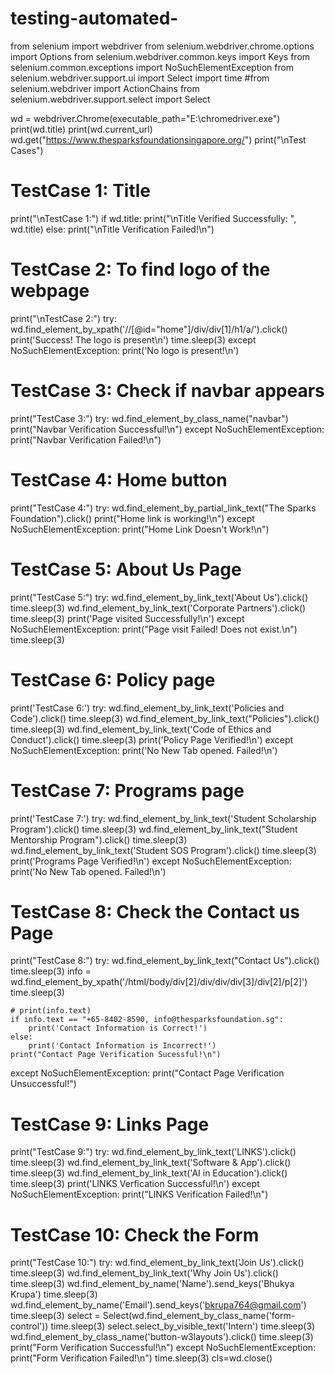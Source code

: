 # testing-automated-
from selenium import webdriver
from selenium.webdriver.chrome.options import Options
from selenium.webdriver.common.keys import Keys
from selenium.common.exceptions import NoSuchElementException
from selenium.webdriver.support.ui import Select
import time
#from selenium.webdriver import ActionChains
from selenium.webdriver.support.select import Select

wd = webdriver.Chrome(executable_path="E:\chromedriver.exe")
print(wd.title)
print(wd.current_url)
wd.get("https://www.thesparksfoundationsingapore.org/")
print("\nTest Cases")

# TestCase 1: Title
print("\nTestCase 1:")
if wd.title:
    print("\nTitle Verified Successfully: ", wd.title)
else:
    print("\nTitle Verification Failed!\n")

# TestCase 2: To find logo of the webpage
print("\nTestCase 2:")
try:
    wd.find_element_by_xpath('//[@id="home"]/div/div[1]/h1/a/').click()
    print('Success! The logo is present\n')
    time.sleep(3)
except NoSuchElementException:
    print('No logo is present!\n')

# TestCase 3: Check if navbar appears
print("TestCase 3:")
try:
    wd.find_element_by_class_name("navbar")
    print("Navbar Verification Successful!\n")
except NoSuchElementException:
    print("Navbar Verification Failed!\n")

# TestCase 4: Home button
print("TestCase 4:")
try:
    wd.find_element_by_partial_link_text("The Sparks Foundation").click()
    print("Home link is working!\n")
except NoSuchElementException:
    print("Home Link Doesn't Work!\n")

# TestCase 5: About Us Page
print("TestCase 5:")
try:
    wd.find_element_by_link_text('About Us').click()
    time.sleep(3)
    wd.find_element_by_link_text('Corporate Partners').click()
    time.sleep(3)
    print('Page visited Successfully!\n')
except NoSuchElementException:
    print("Page visit Failed! Does not exist.\n")
    time.sleep(3)

# TestCase 6: Policy page
print('TestCase 6:')
try:
    wd.find_element_by_link_text('Policies and Code').click()
    time.sleep(3)
    wd.find_element_by_link_text("Policies").click()
    time.sleep(3)
    wd.find_element_by_link_text('Code of Ethics and Conduct').click()
    time.sleep(3)
    print('Policy Page Verified!\n')
except NoSuchElementException:
    print('No New Tab opened. Failed!\n')

# TestCase 7: Programs page
print('TestCase 7:')
try:
    wd.find_element_by_link_text('Student Scholarship Program').click()
    time.sleep(3)
    wd.find_element_by_link_text("Student Mentorship Program").click()
    time.sleep(3)
    wd.find_element_by_link_text('Student SOS Program').click()
    time.sleep(3)
    print('Programs Page Verified!\n')
except NoSuchElementException:
    print('No New Tab opened. Failed!\n')

# TestCase 8: Check the Contact us Page
print("TestCase 8:")
try:
    wd.find_element_by_link_text("Contact Us").click()
    time.sleep(3)
    info = wd.find_element_by_xpath('/html/body/div[2]/div/div/div[3]/div[2]/p[2]')
    time.sleep(3)

    # print(info.text)
    if info.text == "+65-8402-8590, info@thesparksfoundation.sg":
        print('Contact Information is Correct!')
    else:
        print('Contact Information is Incorrect!')
    print("Contact Page Verification Sucessful!\n")
except NoSuchElementException:
    print("Contact Page Verification Unsuccessful!")

# TestCase 9: Links Page
print("TestCase 9:")
try:
    wd.find_element_by_link_text('LINKS').click()
    time.sleep(3)
    wd.find_element_by_link_text('Software & App').click()
    time.sleep(3)
    wd.find_element_by_link_text('AI in Education').click()
    time.sleep(3)
    print('LINKS Verfication Successful!\n')
except NoSuchElementException:
    print("LINKS Verification Failed!\n")

# TestCase 10: Check the Form
print("TestCase 10:")
try:
    wd.find_element_by_link_text('Join Us').click()
    time.sleep(3)
    wd.find_element_by_link_text('Why Join Us').click()
    time.sleep(3)
    wd.find_element_by_name('Name').send_keys('Bhukya Krupa')
    time.sleep(3)
    wd.find_element_by_name('Email').send_keys('bkrupa764@gmail.com')
    time.sleep(3)
    select = Select(wd.find_element_by_class_name('form-control'))
    time.sleep(3)
    select.select_by_visible_text('Intern')
    time.sleep(3)
    wd.find_element_by_class_name('button-w3layouts').click()
    time.sleep(3)
    print("Form Verification Successful!\n")
except NoSuchElementException:
    print("Form Verification Failed!\n")
    time.sleep(3)
cls=wd.close()
